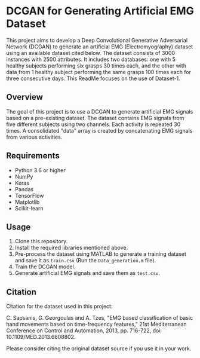 # DCGAN for Generating Artificial EMG Dataset

This project aims to develop a Deep Convolutional Generative Adversarial Network (DCGAN) to generate an artificial EMG (Electromyography) dataset using an available dataset cited below. The dataset consists of 3000 instances with 2500 attributes. It includes two databases: one with 5 healthy subjects performing six grasps 30 times each, and the other with data from 1 healthy subject performing the same grasps 100 times each for three consecutive days. This ReadMe focuses on the use of Dataset-1.

## Overview

The goal of this project is to use a DCGAN to generate artificial EMG signals based on a pre-existing dataset. The dataset contains EMG signals from five different subjects using two channels. Each activity is repeated 30 times. A consolidated "data" array is created by concatenating EMG signals from various activities.

## Requirements

- Python 3.6 or higher
- NumPy
- Keras
- Pandas
- TensorFlow
- Matplotlib
- Scikit-learn

## Usage

1. Clone this repository.
2. Install the required libraries mentioned above.
3. Pre-process the dataset using MATLAB to generate a training dataset and save it as `train.csv` (Run the `Data_generation.m` file).
4. Train the DCGAN model.
5. Generate artificial EMG signals and save them as `test.csv`.

## Citation

Citation for the dataset used in this project:

C. Sapsanis, G. Georgoulas and A. Tzes, "EMG based classification of basic hand movements based on time-frequency features," 21st Mediterranean Conference on Control and Automation, 2013, pp. 716-722, doi: 10.1109/MED.2013.6608802.

Please consider citing the original dataset source if you use it in your work.

